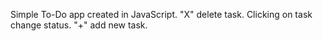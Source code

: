 Simple To-Do app created in JavaScript.
"X" delete task.
Clicking on task change status.
"+" add new task.